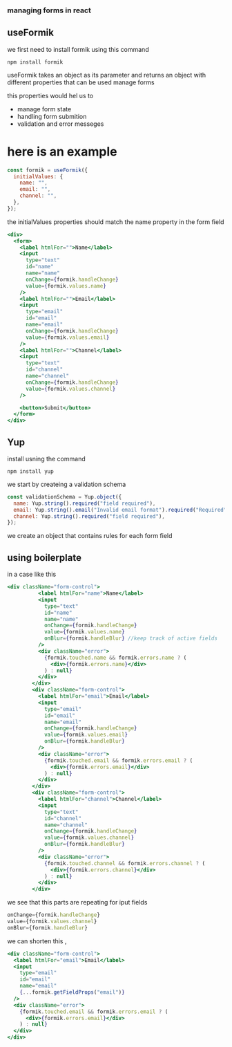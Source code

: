 ### managing forms in react

## useFormik

we first need to install formik using this command

`npm install formik`

useFormik takes an object as its parameter and returns an
object with different properties that can be used manage forms

this properties would hel us to

- manage form state
- handling form submition
- validation and error messeges

# here is an example

```js
const formik = useFormik({
  initialValues: {
    name: "",
    email: "",
    channel: "",
  },
});
```

the initialValues properties should match the name property in the form field

```jsx
<div>
  <form>
    <label htmlFor="">Name</label>
    <input
      type="text"
      id="name"
      name="name"
      onChange={formik.handleChange}
      value={formik.values.name}
    />
    <label htmlFor="">Email</label>
    <input
      type="email"
      id="email"
      name="email"
      onChange={formik.handleChange}
      value={formik.values.email}
    />
    <label htmlFor="">Channel</label>
    <input
      type="text"
      id="channel"
      name="channel"
      onChange={formik.handleChange}
      value={formik.values.channel}
    />

    <button>Submit</button>
  </form>
</div>
```

## Yup

install usning the command

`npm install yup`

we start by createing a validation schema

```js
const validationSchema = Yup.object({
  name: Yup.string().required("field required"),
  email: Yup.string().email("Invalid email format").required("Required"),
  channel: Yup.string().required("field required"),
});
```

we create an object that contains rules for each form field

## using boilerplate

in a case like this

```jsx
<div className="form-control">
          <label htmlFor="name">Name</label>
          <input
            type="text"
            id="name"
            name="name"
            onChange={formik.handleChange}
            value={formik.values.name}
            onBlur={formik.handleBlur} //keep track of active fields
          />
          <div className="error">
            {formik.touched.name && formik.errors.name ? (
              <div>{formik.errors.name}</div>
            ) : null}
          </div>
        </div>
        <div className="form-control">
          <label htmlFor="email">Email</label>
          <input
            type="email"
            id="email"
            name="email"
            onChange={formik.handleChange}
            value={formik.values.email}
            onBlur={formik.handleBlur}
          />
          <div className="error">
            {formik.touched.email && formik.errors.email ? (
              <div>{formik.errors.email}</div>
            ) : null}
          </div>
        </div>
        <div className="form-control">
          <label htmlFor="channel">Channel</label>
          <input
            type="text"
            id="channel"
            name="channel"
            onChange={formik.handleChange}
            value={formik.values.channel}
            onBlur={formik.handleBlur}
          />
          <div className="error">
            {formik.touched.channel && formik.errors.channel ? (
              <div>{formik.errors.channel}</div>
            ) : null}
          </div>
        </div>

```

we see that this parts are repeating for iput fields

```jsx
onChange={formik.handleChange}
value={formik.values.channel}
onBlur={formik.handleBlur}
```

we can shorten this ,

```jsx
<div className="form-control">
  <label htmlFor="email">Email</label>
  <input
    type="email"
    id="email"
    name="email"
    {...formik.getFieldProps("email")}
  />
  <div className="error">
    {formik.touched.email && formik.errors.email ? (
      <div>{formik.errors.email}</div>
    ) : null}
  </div>
</div>
```
